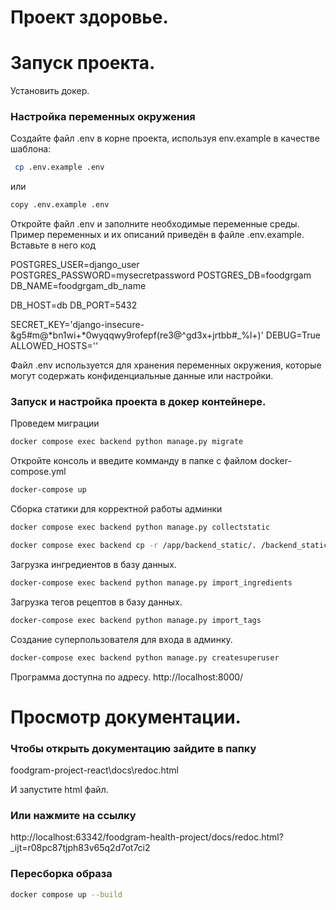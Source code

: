 # Проект здоровье.

# Запуск проекта.

Установить докер.

### Настройка переменных окружения

Создайте файл .env в корне проекта, используя env.example в качестве шаблона:

   ```bash
    cp .env.example .env
   ```

или

   ```bash
   copy .env.example .env
   ```

Откройте файл .env и заполните необходимые переменные среды. Пример переменных и их описаний приведён в файле
.env.example.
Вставьте в него код

POSTGRES_USER=django_user
POSTGRES_PASSWORD=mysecretpassword
POSTGRES_DB=foodgrgam
DB_NAME=foodgrgam_db_name

DB_HOST=db
DB_PORT=5432

SECRET_KEY='django-insecure-&g5#m@*bn1wi+*0wyqqwy9rofepf(re3@^gd3x+jrtbb#_%l+)'
DEBUG=True
ALLOWED_HOSTS=''

Файл .env используется для хранения переменных окружения, которые могут содержать конфиденциальные данные или настройки.

### Запуск и настройка проекта в докер контейнере.

Проведем миграции

   ```bash
   docker compose exec backend python manage.py migrate 
   ```

Откройте консоль и введите комманду в папке с файлом docker-compose.yml

   ```bash
  docker-compose up
   ```

Сборка статики для корректной работы админки

   ```bash
   docker compose exec backend python manage.py collectstatic
   ```

   ```bash
   docker compose exec backend cp -r /app/backend_static/. /backend_static/static/ 
   ```

Загрузка ингредиентов в базу данных.

   ```bash
   docker-compose exec backend python manage.py import_ingredients
   ```

Загрузка тегов рецептов в базу данных.

   ```bash
   docker-compose exec backend python manage.py import_tags
   ```

Создание суперпользователя для входа в админку.

   ```bash
   docker-compose exec backend python manage.py createsuperuser
   ```

Программа доступна по адресу.
http://localhost:8000/

# Просмотр документации.
### Чтобы открыть документацию зайдите в папку

foodgram-project-react\docs\redoc.html

И запустите html файл.

### Или нажмите на ссылку
http://localhost:63342/foodgram-health-project/docs/redoc.html?_ijt=r08pc87tjph83v65q2d7ot7ci2

### Пересборка образа

   ```bash
   docker compose up --build
   ```
 